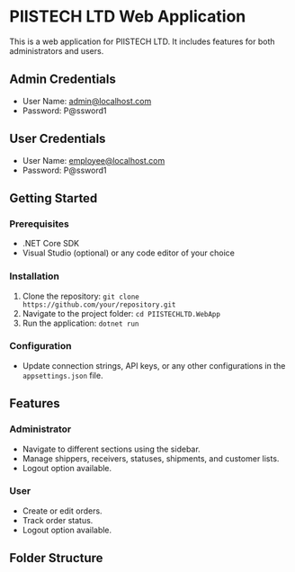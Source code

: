 # PIISTECH LTD Web Application

This is a web application for PIISTECH LTD. It includes features for both administrators and users.

## Admin Credentials
- User Name: admin@localhost.com
- Password: P@ssword1

## User Credentials
- User Name: employee@localhost.com
- Password: P@ssword1

## Getting Started

### Prerequisites
- .NET Core SDK
- Visual Studio (optional) or any code editor of your choice

### Installation
1. Clone the repository: `git clone https://github.com/your/repository.git`
2. Navigate to the project folder: `cd PIISTECHLTD.WebApp`
3. Run the application: `dotnet run`

### Configuration
- Update connection strings, API keys, or any other configurations in the `appsettings.json` file.

## Features

### Administrator
- Navigate to different sections using the sidebar.
- Manage shippers, receivers, statuses, shipments, and customer lists.
- Logout option available.

### User
- Create or edit orders.
- Track order status.
- Logout option available.

## Folder Structure


